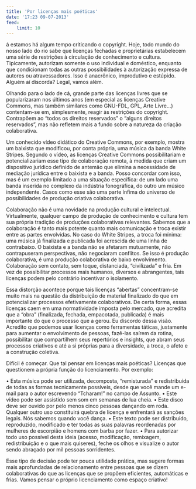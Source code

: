 ```yaml
---
title: 'Por licenças mais poéticas'
date: '17:23 09-07-2013'
feed:
    limit: 10
---
```


á estamos há algum tempo criticando o copyright. Hoje, todo mundo do nosso lado do rio sabe que licenças fechadas e proprietárias estabelecem uma série de restrições à circulação de conhecimento e cultura. Tipicamente, autorizam somente o uso individual e doméstico, enquanto que condicionam todas as outras possibilidades à autorização expressa de autores ou atravessadores. Isso é anacrônico, improdutivo e estúpido. Alguém aí discorda? Legal, vamos além.

Olhando para o lado de cá, grande parte das licenças livres que se popularizaram nos últimos anos (em especial as licenças Creative Commons, mas também similares como GNU-FDL, GPL, Arte Livre...) contentam-se em, simplesmente, reagir às restrições do copyright. Contrapõem ao “todos os direitos reservados” o “alguns direitos reservados”, mas não refletem mais a fundo sobre a natureza da criação colaborativa.

Um conhecido vídeo didático do Creative Commons, por exemplo, mostra um baixista que modificou, por conta própria, uma música da banda White Stripes. Segundo o vídeo, as licenças Creative Commons possibilitariam e potencializariam esse tipo de colaboração remota, à medida que criam um dispositivo jurídico definido de antemão que elimina a necessidade de mediação jurídica entre o baixista e a banda. Posso concordar com isso, mas é um exemplo limitado a uma situação específica: de um lado uma banda inserida no complexo da indústria fonográfica, do outro um músico independente. Casos como esse são uma parte ínfima do universo de possibilidades de produção criativa colaborativa.

Colaboração não é uma novidade na produção cultural e intelectual. Virtualmente, qualquer campo de produção de conhecimento e cultura tem sua própria tradição de produções colaborativas relevantes. Sabemos que a colaboração é tanto mais potente quanto mais comunicação e troca existir entre as partes envolvidas. No caso do White Stripes, a troca foi mínima: uma música já finalizada e publicada foi acrescida de uma linha de contrabaixo. O baixista e a banda não se afetaram mutuamente, não contrapuseram perspectivas, não negociaram conflitos. Se isso é produção colaborativa, é uma produção colaborativa de baixo envolvimento. Colaboração sem contato, sem toque, distanciada, “civilizada” e fria. Em vez de possibilitar processos mais humanos, diversos e abrangentes, tais licenças podem pelo contrário incentivar o isolamento.

Essa distorção acontece porque tais licenças “abertas” concentram-se muito mais na questão da distribuição de material finalizado do que em potencializar processos efetivamente colaborativos. De certa forma, essas licenças caem em uma normatividade imposta pelo mercado, que acredita que a “obra” (finalizada, fechada, empacotada, publicada) é mais importante do que o processo que a gerou. Eu discordo dessa visão. Acredito que podemos usar licenças como ferramentas táticas, justamente para aumentar o envolvimento de pessoas, fazê-las saírem da rotina, possibilitar que compartilhem seus repertórios e insights, que abram seus processos criativos e até a si próprias para a diversidade, a troca, o afeto e a construção coletiva.

Difícil é começar. Que tal pensar em licenças mais poéticas? Licenças que questionem a própria função do licenciamento. Por exemplo:

• Esta música pode ser utilizada, decomposta, “remisturada” e redistribuída de todas as formas tecnicamente possíveis, desde que você mande um e-mail para o autor escrevendo “Tcharam!” no campo de Assunto.
• Este vídeo pode ser assistido sem som em semanas de lua cheia.
• Este disco deve ser ouvido por pelo menos cinco pessoas dançando em roda. Qualquer outro uso constituirá quebra de licença e enfrentará as sanções legais. Nós sabemos quando você dança.
• Este texto pode ser distribuído, reproduzido, modificado e ter todas as suas palavras reordenadas por mulheres de escorpião e homens com barba por fazer.
• Para autorizar todo uso possível desta ideia (acesso, modificação, remixagem, redistribuição e o que mais quiseres), feche os olhos e visualize o autor sendo abraçado por mil pessoas sorridentes.

Esse tipo de decisão pode ter pouca utilidade prática, mas sugere formas mais aprofundadas de relacionamento entre pessoas que se dizem colaborativas do que as licenças que se propõem eficientes, automáticas e frias. Vamos pensar o próprio licenciamento como espaço criativo!